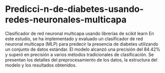 # Predicci-n-de-diabetes-usando-redes-neuronales-multicapa
Clasificador de red neuronal multicapa usando librerías de scikit learn
En este estudio, se ha implementado y evaluado un clasificador de red neuronal multicapa (MLP) para predecir la presencia de diabetes utilizando un conjunto de datos estándar. El modelo alcanzó una precisión del 84.42% y superó en precisión a varios métodos tradicionales de clasificación. Se presentan los detalles del preprocesamiento de los datos, la estructura del modelo y los resultados obtenidos.
